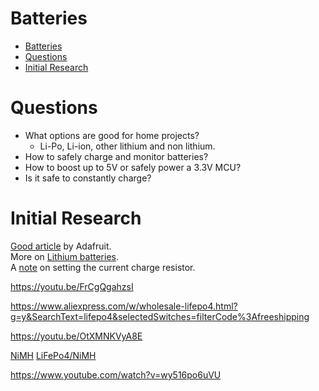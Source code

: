 # Batteries

- [Batteries](#batteries)
- [Questions](#questions)
- [Initial Research](#initial-research)

# Questions
- What options are good for home projects?
  - Li-Po, Li-ion, other lithium and non lithium.
- How to safely charge and monitor batteries?
- How to boost up to 5V or safely power a 3.3V MCU?
- Is it safe to constantly charge?
  

# Initial Research
[Good article](https://learn.adafruit.com/all-about-batteries/overview) by Adafruit.</Br>
More on [Lithium batteries](https://learn.adafruit.com/li-ion-and-lipoly-batteries).</Br>
A [note](https://learn.adafruit.com/li-ion-and-lipoly-batteries/proper-charging) on setting the current charge resistor.

https://youtu.be/FrCgQgahzsI

https://www.aliexpress.com/w/wholesale-lifepo4.html?g=y&SearchText=lifepo4&selectedSwitches=filterCode%3Afreeshipping

https://youtu.be/OtXMNKVyA8E

[NiMH](https://youtu.be/5B1sX7p5xXI)
[LiFePo4/NiMH](https://youtu.be/5yFwhWeqyq4)

https://www.youtube.com/watch?v=wy516po6uVU